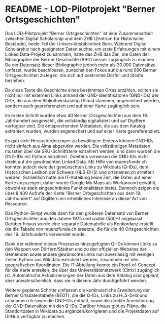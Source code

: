 # README - LOD-Pilotprojekt "Berner Ortsgeschichten" 
Das LOD-Pilotprojekt "Berner Ortsgeschichten" ist eine Zusammenarbeit zwischen Digital Scholarship und dem ZHB (Zentrum für Historische Bestände), beide Teil der Universitätsbibliothek Bern. Während Digital Scholarship nach geeigneten Daten suchte, um erste Erfahrungen mit einem Linked Data-Projekt zu sammeln, hatte das ZHB das Ziel, die Daten der Bibliographie der Berner Geschichte (BBG) besser zugänglich zu machen. Da der Datensatz dieser Bibliographie jedoch mehr als 30.000 Datensätze umfasst, wurde beschlossen, zunächst den Fokus auf die rund 600 Berner Ortsgeschichten zu legen, die sich auf bestimmte Dörfer und Städte beziehen.

Da diese Texte die Geschichte eines bestimmten Ortes erzählen, sollten sie nicht nur mit externen Links anhand der GND-Identifikatoren (GND-IDs) der Orte, die aus dem Bibliothekskatalog (Alma) stammen, angereichert werden, sondern auch georeferenziert und auf einer Karte zugänglich sein.

Im ersten Schritt wurden etwa 40 Berner Ortsgeschichten aus dem 19. Jahrhundert ausgewählt, die vollständig digitalisiert und auf DigiBern verfügbar sind. Die entsprechenden Metadaten, die aus dem Katalog extrahiert wurden, wurden angereichert und auf einer Karte georeferenziert.

Es gab viele Herausforderungen zu bewältigen: Erstens können GND-IDs nicht einfach aus Alma abgerufen werden. Die vollständigen Metadaten mussten über die SRU-Schnittstelle extrahiert werden, und dann wurden die GND-IDs mit Python extrahiert. Zweitens verweisen die GND-IDs nicht direkt auf die gewünschten Linked Data. Mit Hilfe von muenzfunde.ch konnten jedoch viele der gewünschten Links zu Wikidata (Q-IDs), dem Historischen Lexikon der Schweiz (HLS-DHS) und ortsnamen.ch ermittelt werden. Schließlich hatte die IT-Abteilung keine Zeit, die Daten auf einer Karte anzuzeigen, daher wurde Google My Maps als Workaround gewählt, obwohl es stark eingeschränkte Funktionalitäten bietet. Dennoch zeigen die über 8.400 Aufrufe der Karte "Berner Ortsgeschichten aus dem 19. Jahrhundert" auf DigiBern ein erhebliches Interesse an dieser Art von Ressource.

Das Python-Skript wurde dann für den größeren Datensatz von Berner Ortsgeschichten aus den Jahren 1975 und später (500+) angepasst. Darüber hinaus wurde eine separate Datentabelle als Konkordanz erstellt, die die Tabelle von muenzfunde.ch ersetzte, die für die 40 Ortsgeschichten des 19. Jahrhunderts verwendet wurde.

Dank der während dieses Prozesses hinzugefügten Q-IDs können Links zu den Wappen von Dörfern/Städten und zu den offiziellen Websites der Gemeinden sowie andere gewünschte Links nun zuverlässig mit wenigen Zeilen Python aus Wikidata extrahiert werden, zusammen mit den geografischen Koordinaten. Die IT-Abteilung konnte ein Proof-of-Concept für die Karte erstellen, die über das Universitätsnetzwerk (Citrix) zugänglich ist. Automatische Aktualisierungen der Daten aus dem Katalog sind geplant, aber unwahrscheinlich, dass sie in diesem Jahr durchgeführt werden.

Weitere geplante Schritte umfassen die kontinuierliche Erweiterung der Berner Ortsdatentabelle (BEOT), die die Q-IDs, Links zu HLS-DHS und ortsnamen.ch sowie die GND-IDs enthält, sowie die direkte Anreicherung der GND-Datensätze mit den Q-IDs. Darüber hinaus gibt es Pläne, die Standortdaten in Wikidata zu ergänzen/korrigieren und die Projektdaten auf GitHub verfügbar zu machen.
